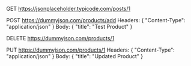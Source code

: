 GET https://jsonplaceholder.typicode.com/posts/1


POST https://dummyjson.com/products/add
Headers: { "Content-Type": "application/json" }
Body:
{
  "title": "Test Product"
}


DELETE https://dummyjson.com/products/1

PUT https://dummyjson.com/products/1
Headers: { "Content-Type": "application/json" }
Body:
{
  "title": "Updated Product"
}
